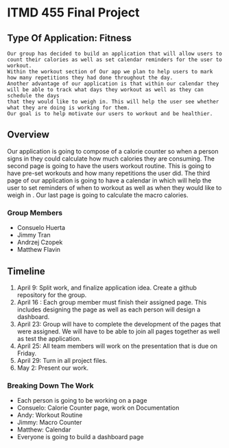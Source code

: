 # ITMD 455 Final Project

## Type Of Application: Fitness
```
Our group has decided to build an application that will allow users to count their calories as well as set calendar reminders for the user to workout. 
Within the workout section of Our app we plan to help users to mark how many repetitions they had done throughout the day. 
Another advantage of our application is that within our calendar they will be able to track what days they workout as well as they can schedule the days 
that they would like to weigh in. This will help the user see whether what they are doing is working for them.
Our goal is to help motivate our users to workout and be healthier. 
```
## Overview

Our application is going to compose of a calorie counter so when a person signs in they could calculate how much calories they are consuming. 
The second page is going to have the users workout routine. This is going to have pre-set workouts and how many repetitions the user did. 
The third page of our application is going to have a calendar in which will help the user to set reminders of when to workout as well as when they would like to weigh in . 
Our last page is going to calculate the macro calories. 



### Group Members 

* Consuelo Huerta
* Jimmy Tran
* Andrzej Czopek
* Matthew Flavin

## Timeline 

1.	April 9: Split work, and finalize application idea. Create a github repository for the group.
2.	April 16 : Each group member must finish their assigned page. This includes designing the page as well as each person will design a dashboard.
3.	April 23: Group will have to complete the development of the pages that were assigned. We will have to be able to join all pages together as well as test the application.
4.	April 25: All team members will work on the presentation that is due on Friday.
5.  April 29: Turn in all project files.
6.  May 2: Present our work.

### Breaking Down The Work
*	Each person is going to be working on a page 
*	Consuelo: Calorie Counter page, work on Documentation 
*	Andy: Workout Routine
*	Jimmy: Macro Counter
*	Matthew: Calendar
*	Everyone is going to build a dashboard page 
